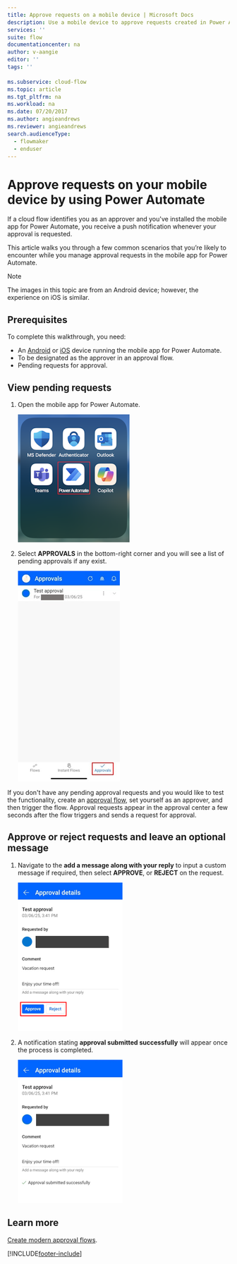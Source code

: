 ```yaml
---
title: Approve requests on a mobile device | Microsoft Docs
description: Use a mobile device to approve requests created in Power Automate.
services: ''
suite: flow
documentationcenter: na
author: v-aangie
editor: ''
tags: ''

ms.subservice: cloud-flow
ms.topic: article
ms.tgt_pltfrm: na
ms.workload: na
ms.date: 07/20/2017
ms.author: angieandrews
ms.reviewer: angieandrews
search.audienceType: 
  - flowmaker
  - enduser
---
```

# Approve requests on your mobile device by using Power Automate

If a cloud flow identifies you as an approver and you've installed the mobile app for Power Automate, you receive a push notification whenever your approval is requested.

This article walks you through a few common scenarios that you’re likely to encounter while you manage approval requests in the mobile app for Power Automate.

> [!NOTE]
> The images in this topic are from an Android device; however, the experience on iOS is similar.
> 
> 

## Prerequisites
To complete this walkthrough, you need:

* An [Android](https://aka.ms/flowmobiledocsandroid) or [iOS](https://aka.ms/flowmobiledocsios) device running the mobile app for Power Automate.
* To be designated as the approver in an approval flow.
* Pending requests for approval.

## View pending requests
1. Open the mobile app for Power Automate.
   
    ![start the mobile app.](./media/mobile-approvals/launch_power_automate.png)
2. Select **APPROVALS** in the bottom-right corner and you will see a list of pending approvals if any exist.
   
    ![select approvals.](./media/mobile-approvals/select_approvals.jpg)

If you don't have any pending approval requests and you would like to test the functionality, create an [approval flow](modern-approvals.md), set yourself as an approver, and then trigger the flow. Approval requests appear in the approval center a few seconds after the flow triggers and sends a request for approval.

## Approve or reject requests and leave an optional message
1. Navigate to the **add a message along with your reply** to input a custom message if required, then select **APPROVE**, or **REJECT** on the request.
   
    ![select approve or reject and enter an optional message.](./media/mobile-approvals/approve_or_reject_cropped.png)
   
2. A notification stating **approval submitted successfully** will appear once the process is completed.
   
    ![aproval submitted successfully.](./media/mobile-approvals/approval_submitted.png)


## Learn more
[Create modern approval flows](modern-approvals.md).



[!INCLUDE[footer-include](includes/footer-banner.md)]
